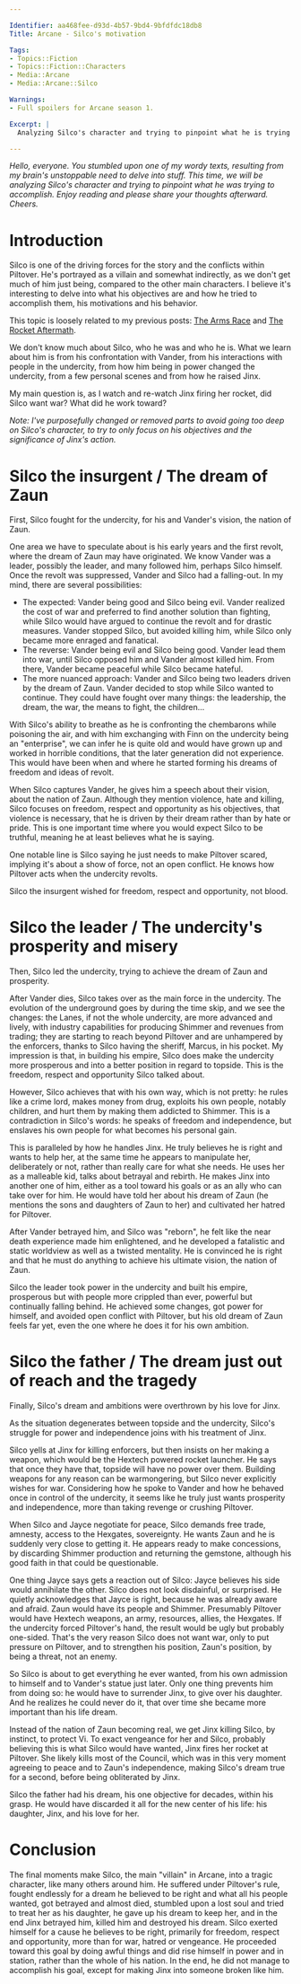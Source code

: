 ```yaml
---

Identifier: aa468fee-d93d-4b57-9bd4-9bfdfdc18db8
Title: Arcane - Silco's motivation

Tags:
- Topics::Fiction
- Topics::Fiction::Characters
- Media::Arcane
- Media::Arcane::Silco

Warnings:
- Full spoilers for Arcane season 1.

Excerpt: |
  Analyzing Silco's character and trying to pinpoint what he is trying to accomplish.

---
```



*Hello, everyone. You stumbled upon one of my wordy texts, resulting from my brain's unstoppable need to delve into stuff. This time, we will be analyzing Silco's character and trying to pinpoint what he was trying to accomplish. Enjoy reading and please share your thoughts afterward. Cheers.*


# Introduction

Silco is one of the driving forces for the story and the conflicts within Piltover. He's portrayed as a villain and somewhat indirectly, as we don't get much of him just being, compared to the other main characters. I believe it's interesting to delve into what his objectives are and how he tried to accomplish them, his motivations and his behavior.

This topic is loosely related to my previous posts: [The Arms Race](/article/Arcane_-_The_Arms_Race) and [The Rocket Aftermath](/article/Arcane_-_The_Rocket_Aftermath).

We don't know much about Silco, who he was and who he is. What we learn about him is from his confrontation with Vander, from his interactions with people in the undercity, from how him being in power changed the undercity, from a few personal scenes and from how he raised Jinx.

My main question is, as I watch and re-watch Jinx firing her rocket, did Silco want war? What did he work toward?

*Note: I've purposefully changed or removed parts to avoid going too deep on Silco's character, to try to only focus on his objectives and the significance of Jinx's action.*


# Silco the insurgent / The dream of Zaun

First, Silco fought for the undercity, for his and Vander's vision, the nation of Zaun.

One area we have to speculate about is his early years and the first revolt, where the dream of Zaun may have originated. We know Vander was a leader, possibly the leader, and many followed him, perhaps Silco himself. Once the revolt was suppressed, Vander and Silco had a falling-out. In my mind, there are several possibilities:

- The expected: Vander being good and Silco being evil. Vander realized the cost of war and preferred to find another solution than fighting, while Silco would have argued to continue the revolt and for drastic measures. Vander stopped Silco, but avoided killing him, while Silco only became more enraged and fanatical.
- The reverse: Vander being evil and Silco being good. Vander lead them into war, until Silco opposed him and Vander almost killed him. From there, Vander became peaceful while Silco became hateful.
- The more nuanced approach: Vander and Silco being two leaders driven by the dream of Zaun. Vander decided to stop while Silco wanted to continue. They could have fought over many things: the leadership, the dream, the war, the means to fight, the children...

With Silco's ability to breathe as he is confronting the chembarons while poisoning the air, and with him exchanging with Finn on the undercity being an "enterprise", we can infer he is quite old and would have grown up and worked in horrible conditions, that the later generation did not experience. This would have been when and where he started forming his dreams of freedom and ideas of revolt.

When Silco captures Vander, he gives him a speech about their vision, about the nation of Zaun. Although they mention violence, hate and killing, Silco focuses on freedom, respect and opportunity as his objectives, that violence is necessary, that he is driven by their dream rather than by hate or pride. This is one important time where you would expect Silco to be truthful, meaning he at least believes what he is saying.

One notable line is Silco saying he just needs to make Piltover scared, implying it's about a show of force, not an open conflict. He knows how Piltover acts when the undercity revolts.

Silco the insurgent wished for freedom, respect and opportunity, not blood.


# Silco the leader / The undercity's prosperity and misery

Then, Silco led the undercity, trying to achieve the dream of Zaun and prosperity.

After Vander dies, Silco takes over as the main force in the undercity. The evolution of the underground goes by during the time skip, and we see the changes: the Lanes, if not the whole undercity, are more advanced and lively, with industry capabilities for producing Shimmer and revenues from trading; they are starting to reach beyond Piltover and are unhampered by the enforcers, thanks to Silco having the sheriff, Marcus, in his pocket. My impression is that, in building his empire, Silco does make the undercity more prosperous and into a better position in regard to topside. This is the freedom, respect and opportunity Silco talked about.

However, Silco achieves that with his own way, which is not pretty: he rules like a crime lord, makes money from drug, exploits his own people, notably children, and hurt them by making them addicted to Shimmer. This is a contradiction in Silco's words: he speaks of freedom and independence, but enslaves his own people for what becomes his personal gain.

This is paralleled by how he handles Jinx. He truly believes he is right and wants to help her, at the same time he appears to manipulate her, deliberately or not, rather than really care for what she needs. He uses her as a malleable kid, talks about betrayal and rebirth. He makes Jinx into another one of him, either as a tool toward his goals or as an ally who can take over for him. He would have told her about his dream of Zaun (he mentions the sons and daughters of Zaun to her) and cultivated her hatred for Piltover.

After Vander betrayed him, and Silco was "reborn", he felt like the near death experience made him enlightened, and he developed a fatalistic and static worldview as well as a twisted mentality. He is convinced he is right and that he must do anything to achieve his ultimate vision, the nation of Zaun.

Silco the leader took power in the undercity and built his empire, prosperous but with people more crippled than ever, powerful but continually falling behind. He achieved some changes, got power for himself, and avoided open conflict with Piltover, but his old dream of Zaun feels far yet, even the one where he does it for his own ambition.


# Silco the father / The dream just out of reach and the tragedy

Finally, Silco's dream and ambitions were overthrown by his love for Jinx.

As the situation degenerates between topside and the undercity, Silco's struggle for power and independence joins with his treatment of Jinx.

Silco yells at Jinx for killing enforcers, but then insists on her making a weapon, which would be the Hextech powered rocket launcher. He says that once they have that, topside will have no power over them. Building weapons for any reason can be warmongering, but Silco never explicitly wishes for war. Considering how he spoke to Vander and how he behaved once in control of the undercity, it seems like he truly just wants prosperity and independence, more than taking revenge or crushing Piltover.

When Silco and Jayce negotiate for peace, Silco demands free trade, amnesty, access to the Hexgates, sovereignty. He wants Zaun and he is suddenly very close to getting it. He appears ready to make concessions, by discarding Shimmer production and returning the gemstone, although his good faith in that could be questionable.

One thing Jayce says gets a reaction out of Silco: Jayce believes his side would annihilate the other. Silco does not look disdainful, or surprised. He quietly acknowledges that Jayce is right, because he was already aware and afraid. Zaun would have its people and Shimmer. Presumably Piltover would have Hextech weapons, an army, resources, allies, the Hexgates. If the undercity forced Piltover's hand, the result would be ugly but probably one-sided. That's the very reason Silco does not want war, only to put pressure on Piltover, and to strengthen his position, Zaun's position, by being a threat, not an enemy.

So Silco is about to get everything he ever wanted, from his own admission to himself and to Vander's statue just later. Only one thing prevents him from doing so: he would have to surrender Jinx, to give over his daughter. And he realizes he could never do it, that over time she became more important than his life dream.

Instead of the nation of Zaun becoming real, we get Jinx killing Silco, by instinct, to protect Vi. To exact vengeance for her and Silco, probably believing this is what Silco would have wanted, Jinx fires her rocket at Piltover. She likely kills most of the Council, which was in this very moment agreeing to peace and to Zaun's independence, making Silco's dream true for a second, before being obliterated by Jinx.

Silco the father had his dream, his one objective for decades, within his grasp. He would have discarded it all for the new center of his life: his daughter, Jinx, and his love for her.


# Conclusion

The final moments make Silco, the main "villain" in Arcane, into a tragic character, like many others around him. He suffered under Piltover's rule, fought endlessly for a dream he believed to be right and what all his people wanted, got betrayed and almost died, stumbled upon a lost soul and tried to treat her as his daughter, he gave up his dream to keep her, and in the end Jinx betrayed him, killed him and destroyed his dream. Silco exerted himself for a cause he believes to be right, primarily for freedom, respect and opportunity, more than for war, hatred or vengeance. He proceeded toward this goal by doing awful things and did rise himself in power and in station, rather than the whole of his nation. In the end, he did not manage to accomplish his goal, except for making Jinx into someone broken like him.
